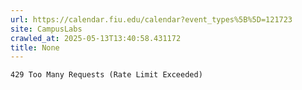 ```yaml
---
url: https://calendar.fiu.edu/calendar?event_types%5B%5D=121723
site: CampusLabs
crawled_at: 2025-05-13T13:40:58.431172
title: None
---
```


```
429 Too Many Requests (Rate Limit Exceeded)

```

